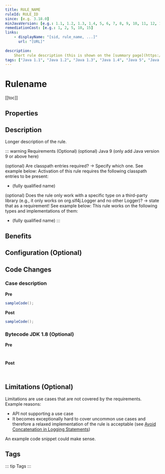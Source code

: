 ```yaml
---
title: RULE_NAME
ruleId: RULE_ID
since: [e.g. 3.18.0]
minJavaVersion: [e.g.: 1.1, 1.2, 1.3, 1.4, 5, 6, 7, 8, 9, 10, 11, 12, 13, 14, ....]
remediationCost: [e.g.: 1, 2, 5, 10, 15]
links:
    - displayName: "[sid, rule_name, ...]"
      url: "[URL]"
    
description:
    Short rule description (this is shown on the [summary page](https://jsparrow.github.io/rules/#summary)).
tags: ["Java 1.1", "Java 1.2", "Java 1.3", "Java 1.4", "Java 5", "Java 7", "Java 8", "Java 9", "Java 10", "String Manipulation", "Performance", "Lambda", "Old Language Constructs", "Loop", "Readability", "Formatting", "Coding Conventions", "Logging", "Free", "Security", "JUnit", "IO Operations"]
---
```


# Rulename

[[toc]]

## Properties

<RuleProperties />

## Description

Longer description of the rule.

::: warning Requirements (Optional)
(optional) Java 9 (only add Java version 9 or above here)

(optional) Are classpath entries required? -> Specify which one. See example below:
Activation of this rule requires the following classpath entries to be present:
* (fully qualified name)

(optional) Does the rule only work with a specific type on a third-party library (e.g., it only works on org.slf4j.Logger and no other Logger)? -> state that as a requirement! See example below:
This rule works on the following types and implementations of them:
* (fully qualified name)
:::

## Benefits

## Configuration (Optional)

## Code Changes


### Case description

__Pre__
```java
sampleCode();
```

__Post__
```java
sampleCode();
```

### Bytecode JDK 1.8 (Optional)

__Pre__
```java
```

```
```

__Post__
```java
```

```
```

## Limitations (Optional)

Limitations are use cases that are not covered by the requirements. Example reasons: 
* API not supporting a use case 
* It becomes exceptionally hard to cover uncommon use cases and therefore a relaxed implementation of the rule is acceptable (see [Avoid Concatenation in Logging Statements](https://jsparrow.github.io/rules/avoid-concatenation-in-logging-statements.html#limitations))

An example code snippet could make sense. 

<VersionNotice />

## Tags

::: tip Tags
<TagLinks />
:::